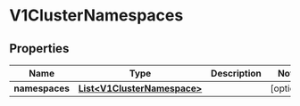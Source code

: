 # V1ClusterNamespaces

## Properties
Name | Type | Description | Notes
------------ | ------------- | ------------- | -------------
**namespaces** | [**List&lt;V1ClusterNamespace&gt;**](V1ClusterNamespace.md) |  |  [optional]
